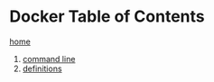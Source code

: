 # Docker Table of Contents

[home](../README.md)

1. [command line](cli.md)
2. [definitions](deft.md)